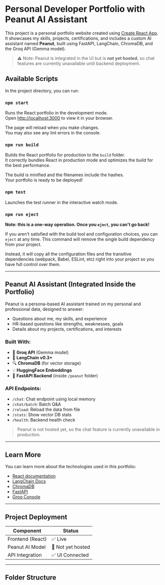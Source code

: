 # Personal Developer Portfolio with Peanut AI Assistant

This project is a personal portfolio website created using [Create React App](https://github.com/facebook/create-react-app). It showcases my skills, projects, certifications, and includes a custom AI assistant named **Peanut**, built using FastAPI, LangChain, ChromaDB, and the Groq API (Gemma model).

> ⚠️ Note: Peanut is integrated in the UI but is **not yet hosted**, so chat features are currently unavailable until backend deployment.

## Available Scripts

In the project directory, you can run:

### `npm start`

Runs the React portfolio in the development mode.\
Open [http://localhost:3000](http://localhost:3000) to view it in your browser.

The page will reload when you make changes.\
You may also see any lint errors in the console.

### `npm run build`

Builds the React portfolio for production to the `build` folder.\
It correctly bundles React in production mode and optimizes the build for the best performance.

The build is minified and the filenames include the hashes.\
Your portfolio is ready to be deployed!

### `npm test`

Launches the test runner in the interactive watch mode.

### `npm run eject`

**Note: this is a one-way operation. Once you `eject`, you can't go back!**

If you aren't satisfied with the build tool and configuration choices, you can `eject` at any time. This command will remove the single build dependency from your project.

Instead, it will copy all the configuration files and the transitive dependencies (webpack, Babel, ESLint, etc) right into your project so you have full control over them.

---

## Peanut AI Assistant (Integrated Inside the Portfolio)

Peanut is a persona-based AI assistant trained on my personal and professional data, designed to answer:

- Questions about me, my skills, and experience
- HR-based questions like strengths, weaknesses, goals
- Details about my projects, certifications, and interests

### Built With:

- 🧠 **Groq API** (Gemma model)
- 🧠 **LangChain v0.3+**
- 🔍 **ChromaDB** (for vector storage)
- 💡 **HuggingFace Embeddings**
- 🚀 **FastAPI Backend** (inside `/peanut` folder)

### API Endpoints:

- `/chat`: Chat endpoint using local memory
- `/chat/batch`: Batch Q&A
- `/reload`: Reload the data from file
- `/stats`: Show vector DB stats
- `/health`: Backend health check

> Peanut is not hosted yet, so the chat feature is currently unavailable in production.

---

## Learn More

You can learn more about the technologies used in this portfolio:

- [React documentation](https://reactjs.org/)
- [LangChain Docs](https://docs.langchain.com/)
- [ChromaDB](https://docs.trychroma.com/)
- [FastAPI](https://fastapi.tiangolo.com/)
- [Groq Console](https://console.groq.com/)

---

## Project Deployment

| Component         | Status         |
|------------------|----------------|
| Frontend (React) | ✅ Live         |
| Peanut AI Model  | 🚧 Not yet hosted |
| API Integration  | ✅ UI Connected |

---

## Folder Structure

